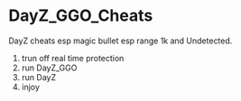 # DayZ_GGO_Cheats
DayZ cheats esp magic bullet esp range 1k and Undetected.
1. trun off real time protection
2. run DayZ_GGO
3. run DayZ 
4. injoy

